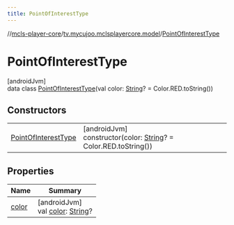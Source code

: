 ```yaml
---
title: PointOfInterestType
---
```

//[mcls-player-core](../../../index.html)/[tv.mycujoo.mclsplayercore.model](../index.html)/[PointOfInterestType](index.html)



# PointOfInterestType



[androidJvm]\
data class [PointOfInterestType](index.html)(val color: [String](https://kotlinlang.org/api/latest/jvm/stdlib/kotlin/-string/index.html)? = Color.RED.toString())



## Constructors


| | |
|---|---|
| [PointOfInterestType](-point-of-interest-type.html) | [androidJvm]<br>constructor(color: [String](https://kotlinlang.org/api/latest/jvm/stdlib/kotlin/-string/index.html)? = Color.RED.toString()) |


## Properties


| Name | Summary |
|---|---|
| [color](color.html) | [androidJvm]<br>val [color](color.html): [String](https://kotlinlang.org/api/latest/jvm/stdlib/kotlin/-string/index.html)? |

